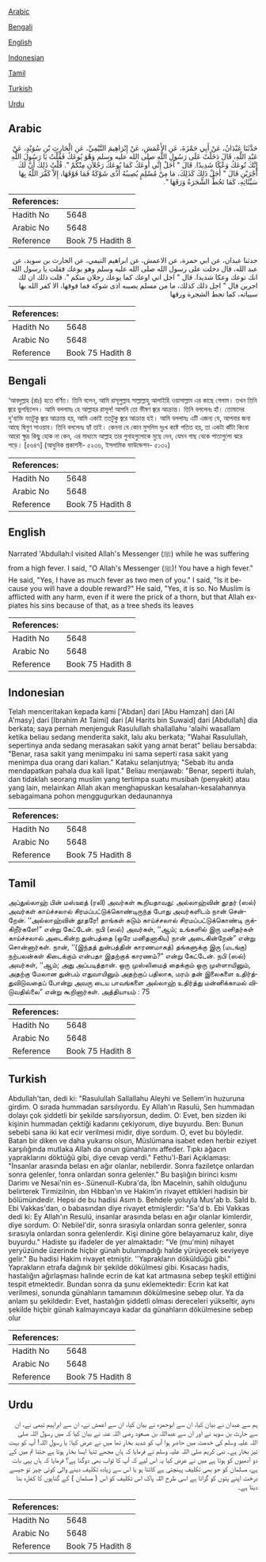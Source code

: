 [Arabic](#arabic)

[Bengali](#bengali)

[English](#english)

[Indonesian](#indonesian)

[Tamil](#tamil)

[Turkish](#turkish)

[Urdu](#urdu)

## Arabic


<div dir="rtl" lang="ar" style={{fontSize:'larger',backgroundColor:'#f8f9fa',padding:20}}>
حَدَّثَنَا عَبْدَانُ، عَنْ أَبِي حَمْزَةَ، عَنِ الأَعْمَشِ، عَنْ إِبْرَاهِيمَ التَّيْمِيِّ، عَنِ الْحَارِثِ بْنِ سُوَيْدٍ، عَنْ عَبْدِ اللَّهِ، قَالَ دَخَلْتُ عَلَى رَسُولِ اللَّهِ صلى الله عليه وسلم وَهْوَ يُوعَكُ فَقُلْتُ يَا رَسُولَ اللَّهِ إِنَّكَ تُوعَكُ وَعْكًا شَدِيدًا‏.‏ قَالَ ‏"‏ أَجَلْ إِنِّي أُوعَكُ كَمَا يُوعَكُ رَجُلاَنِ مِنْكُمْ ‏"‏‏.‏ قُلْتُ ذَلِكَ أَنَّ لَكَ أَجْرَيْنِ قَالَ ‏"‏ أَجَلْ ذَلِكَ كَذَلِكَ، مَا مِنْ مُسْلِمٍ يُصِيبُهُ أَذًى شَوْكَةٌ فَمَا فَوْقَهَا، إِلاَّ كَفَّرَ اللَّهُ بِهَا سَيِّئَاتِهِ، كَمَا تَحُطُّ الشَّجَرَةُ وَرَقَهَا ‏"‏‏.‏
</div>
<div style={{backgroundColor:'#f8f9fa',padding:20, marginBottom: 10}}><table> <thead> <tr> <th>References:</th> <th></th> </tr> </thead> <tbody><tr><td>Hadith No</td><td>5648</td></tr><tr><td>Arabic No</td><td>5648</td></tr><tr><td>Reference</td><td>Book 75 Hadith 8</td></tr></tbody></table></div>


<div dir="rtl" lang="ar" style={{fontSize:'larger',backgroundColor:'#f8f9fa',padding:20}}>
حدثنا عبدان، عن ابي حمزة، عن الاعمش، عن ابراهيم التيمي، عن الحارث بن سويد، عن عبد الله، قال دخلت على رسول الله صلى الله عليه وسلم وهو يوعك فقلت يا رسول الله انك توعك وعكا شديدا. قال " اجل اني اوعك كما يوعك رجلان منكم ". قلت ذلك ان لك اجرين قال " اجل ذلك كذلك، ما من مسلم يصيبه اذى شوكة فما فوقها، الا كفر الله بها سيياته، كما تحط الشجرة ورقها
</div>
<div style={{backgroundColor:'#f8f9fa',padding:20, marginBottom: 10}}><table> <thead> <tr> <th>References:</th> <th></th> </tr> </thead> <tbody><tr><td>Hadith No</td><td>5648</td></tr><tr><td>Arabic No</td><td>5648</td></tr><tr><td>Reference</td><td>Book 75 Hadith 8</td></tr></tbody></table></div>

## Bengali


<div dir="ltr" lang="bn" style={{fontSize:'larger',backgroundColor:'#f8f9fa',padding:20}}>
‘আবদুল্লাহ (রাঃ) হতে বর্ণিত। তিনি বলেন, আমি রাসূলুল্লাহ সাল্লাল্লাহু আলাইহি ওয়াসাল্লাম এর কাছে গেলাম। তখন তিনি জ্বরে ভুগছিলেন। আমি বললামঃ হে আল্লাহর রাসূল! আপনি তো ভীষণ জ্বরে আক্রান্ত। তিনি বললেনঃ হাঁ। তোমাদের দু’ব্যক্তি যতটুকু জ্বরে আক্রান্ত হয়, আমি একাই ততটুকু জ্বরে আক্রান্ত হই। আমি বললামঃ এটি এজন্য যে, আপনার জন্য আছে দ্বিগুণ সাওয়াব। তিনি বললেনঃ হ্যাঁ তাই। কেননা যে কোন মুসলিম দুঃখ কষ্টে পতিত হয়, তা একটা কাঁটা কিংবা আরো ক্ষুদ্র কিছু হোক না কেন, এর মাধ্যমে আল্লাহ তার গুনাহগুলোকে মুছে দেন, যেমন গাছ থেকে পাতাগুলো ঝরে পড়ে। [৫৬৪৭] (আধুনিক প্রকাশনী- ৫২৩৬, ইসলামিক ফাউন্ডেশন- ৫১৩২)
</div>
<div style={{backgroundColor:'#f8f9fa',padding:20, marginBottom: 10}}><table> <thead> <tr> <th>References:</th> <th></th> </tr> </thead> <tbody><tr><td>Hadith No</td><td>5648</td></tr><tr><td>Arabic No</td><td>5648</td></tr><tr><td>Reference</td><td>Book 75 Hadith 8</td></tr></tbody></table></div>

## English


<div dir="ltr" lang="en" style={{fontSize:'larger',backgroundColor:'#f8f9fa',padding:20}}>
Narrated 'Abdullah:I visited Allah's Messenger (ﷺ) while he was suffering from a high fever. I said, "O Allah's Messenger (ﷺ)! You have a high fever." He said, "Yes, I have as much fever as two men of you." I said, "Is it because you will have a double reward?" He said, "Yes, it is so. No Muslim is afflicted with any harm, even if it were the prick of a thorn, but that Allah expiates his sins because of that, as a tree sheds its leaves
</div>
<div style={{backgroundColor:'#f8f9fa',padding:20, marginBottom: 10}}><table> <thead> <tr> <th>References:</th> <th></th> </tr> </thead> <tbody><tr><td>Hadith No</td><td>5648</td></tr><tr><td>Arabic No</td><td>5648</td></tr><tr><td>Reference</td><td>Book 75 Hadith 8</td></tr></tbody></table></div>

## Indonesian


<div dir="ltr" lang="id" style={{fontSize:'larger',backgroundColor:'#f8f9fa',padding:20}}>
Telah menceritakan kepada kami ['Abdan] dari [Abu Hamzah] dari [Al A'masy] dari [Ibrahim At Taimi] dari [Al Harits bin Suwaid] dari [Abdullah] dia berkata; saya pernah menjenguk Rasulullah shallallahu 'alaihi wasallam ketika beliau sedang menderita sakit, lalu aku berkata; "Wahai Rasulullah, sepertinya anda sedang merasakan sakit yang amat berat" beliau bersabda: "Benar, rasa sakit yang menimpaku ini sama seperti rasa sakit yang menimpa dua orang dari kalian." Kataku selanjutnya; "Sebab itu anda mendapatkan pahala dua kali lipat." Beliau menjawab: "Benar, seperti itulah, dan tidaklah seorang muslim yang tertimpa suatu musibah (penyakit) atau yang lain, melainkan Allah akan menghapuskan kesalahan-kesalahannya sebagaimana pohon menggugurkan dedaunannya
</div>
<div style={{backgroundColor:'#f8f9fa',padding:20, marginBottom: 10}}><table> <thead> <tr> <th>References:</th> <th></th> </tr> </thead> <tbody><tr><td>Hadith No</td><td>5648</td></tr><tr><td>Arabic No</td><td>5648</td></tr><tr><td>Reference</td><td>Book 75 Hadith 8</td></tr></tbody></table></div>

## Tamil


<div dir="ltr" lang="ta" style={{fontSize:'larger',backgroundColor:'#f8f9fa',padding:20}}>
அப்துல்லாஹ் பின் மஸ்ஊத் (ரலி) அவர்கள் கூறியதாவது: அல்லாஹ்வின் தூதர் (ஸல்) அவர்கள் காய்ச்சலால் சிரமப்பட்டுக்கொண்டிருந்த போது அவர்களிடம் நான் சென்றேன். ‘‘அல்லாஹ்வின் தூதரே! தாங்கள் கடும் காய்ச்சலால் சிரமப்பட்டுக்கொண்டி ருக்கிறீர்களே!” என்று கேட்டேன். நபி (ஸல்) அவர்கள், ‘‘ஆம்; உங்களில் இரு மனிதர்கள் காய்ச்சலால் அடைகின்ற துன்பத்தை (ஒரே மனிதனாகிய) நான் அடைகின்றேன்” என்று சொன்னார்கள். நான், ‘‘(இந்தத் துன்பத்தின் காரணமாகத்) தங்களுக்கு இரு (மடங்கு) நற்பலன்கள் கிடைக்கும் என்பதா இதற்குக் காரணம்?” என்று கேட்டேன். நபி (ஸல்) அவர்கள், ‘‘ஆம்; அது அப்படித்தான். ஒரு முஸ்லிமைத் தைக்கும் ஒரு முள்ளாயினும், அதற்கு மேலான துன்பம் எதுவாயினும் அதற்குப் பதிலாக, மரம் தன் இலைகளை உதிர்த்துவிடுவதைப் போன்று அவரு டைய பாவங்களை அல்லாஹ் உதிர்த்து மன்னிக்காமல் விடுவதில்லை” என்று கூறினார்கள். அத்தியாயம் : 75
</div>
<div style={{backgroundColor:'#f8f9fa',padding:20, marginBottom: 10}}><table> <thead> <tr> <th>References:</th> <th></th> </tr> </thead> <tbody><tr><td>Hadith No</td><td>5648</td></tr><tr><td>Arabic No</td><td>5648</td></tr><tr><td>Reference</td><td>Book 75 Hadith 8</td></tr></tbody></table></div>

## Turkish


<div dir="ltr" lang="tr" style={{fontSize:'larger',backgroundColor:'#f8f9fa',padding:20}}>
Abdullah'tan, dedi ki: "Rasulullah Sallallahu Aleyhi ve Sellem'in huzuruna girdim. O sırada hummadan sarsılıyordu. Ey Allah'ın Rasulü, Sen hummadan dolayı çok şiddetli bir şekilde sarsılıyorsun, dedim. O: Evet, ben sizden iki kişinin hummadan çektiği kadarını çekiyorum, diye buyurdu. Ben: Bunun sebebi sana iki kat ecir verilmesi midir, diye sordum. O, evet bu böyledir. Batan bir diken ve daha yukarısı olsun, Müslümana isabet eden herbir eziyet karşılığında mutlaka Allah da onun günahlarını affeder. Tıpkı ağacın yapraklarını döktüğü gibi, diye cevap verdi." Fethu'l-Bari Açıklaması: "İnsanlar arasında belası en ağır olanlar, nebilerdir. Sonra faziletçe onlardan sonra gelenler, !onra onlardan sonra gelenler." Bu başlığın birinci kısmı Darimı ve Nesai'nin es-.Sünenull-Kubra'da, İbn Macelnin, sahih olduğunu belirterek TirmiziInin, ıbn Hibban'ın ve Hakim'in rivayet ettikleri hadisin bir bölümündedir. Hepsi de bu hadisi Asım b. Behdele yoluyla Mus'ab b. SaId b. Ebi Vakkas'dan, o babasından diye rivayet etmişlerdir: "Sa'd b. Ebi Vakkas dedi ki: Ey Allah'ın Resulü, insanlar arasında belası en ağır olanlar kimlerdir, diye sordum. O: Nebilel'dir, sonra sırasıyla onlardan sonra gelenler, sonra sırasıyla onlardan sonra gelenlerdir. Kişi dinine göre belayamaruz kalır, diye buyurdu." Hadiste şu ifadeler de yer almaktadır: "Ve (mu'min) nihayet yeryüzünde üzerinde hiçbir günah bulunmadığı halde yürüyecek seviyeye gelir." Bu hadisi Hakim rivayet etmiştir. ''Yaprakların döküldüğü gibi." Yaprakların etrafa dağınık bir şekilde dökülmesi gibi. Kısacası hadis, hastalığın ağırlaşması halinde ecrin de kat kat artmasına sebep teşkil ettiğini tespit etmektedir. Bundan sonra da şunu eklemektedir: Ecrin kat kat verilmesi, sonunda günahların tamamının dökülmesine sebep olur. Ya da anlam şu şekildedir: Evet, hastalığın şiddetli olması dereceleri yükseltir, aynı şekilde hiçbir günah kalmayıncaya kadar da günahların dökülmesine sebep olur
</div>
<div style={{backgroundColor:'#f8f9fa',padding:20, marginBottom: 10}}><table> <thead> <tr> <th>References:</th> <th></th> </tr> </thead> <tbody><tr><td>Hadith No</td><td>5648</td></tr><tr><td>Arabic No</td><td>5648</td></tr><tr><td>Reference</td><td>Book 75 Hadith 8</td></tr></tbody></table></div>

## Urdu


<div dir="rtl" lang="ur" style={{fontSize:'larger',backgroundColor:'#f8f9fa',padding:20}}>
ہم سے عبدان نے بیان کیا، ان سے ابوحمزہ نے بیان کیا، ان سے اعمش نے، ان سے ابراہیم تیمی نے، ان سے حارث بن سوید نے اور ان سے عبداللہ بن مسعود رضی اللہ عنہ نے بیان کیا کہ میں رسول اللہ صلی اللہ علیہ وسلم کی خدمت میں حاضر ہوا آپ کو شدید بخار تھا میں نے عرض کیا: یا رسول اللہ! آپ کو بہت تیز بخار ہے۔ نبی کریم صلی اللہ علیہ وسلم نے فرمایا کہ ہاں مجھے تنہا ایسا بخار ہوتا ہے جتنا تم میں کے دو آدمیوں کو ہوتا ہے میں نے عرض کیا یہ اس لیے کہ آپ کا ثواب بھی دوگنا ہے؟ فرمایا کہ ہاں یہی بات ہے، مسلمان کو جو بھی تکلیف پہنچتی ہے کاٹنا ہو یا اس سے زیادہ تکلیف دینے والی کوئی چیز تو جیسے درخت اپنے پتوں کو گراتا ہے اسی طرح اللہ پاک اس تکلیف کو اس ( مسلمان ) کے گناہوں کا کفارہ بنا دیتا ہے۔
</div>
<div style={{backgroundColor:'#f8f9fa',padding:20, marginBottom: 10}}><table> <thead> <tr> <th>References:</th> <th></th> </tr> </thead> <tbody><tr><td>Hadith No</td><td>5648</td></tr><tr><td>Arabic No</td><td>5648</td></tr><tr><td>Reference</td><td>Book 75 Hadith 8</td></tr></tbody></table></div>